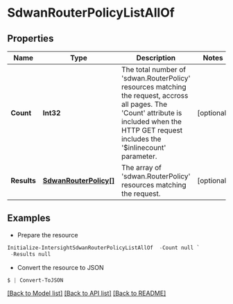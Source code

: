 # SdwanRouterPolicyListAllOf
## Properties

Name | Type | Description | Notes
------------ | ------------- | ------------- | -------------
**Count** | **Int32** | The total number of &#39;sdwan.RouterPolicy&#39; resources matching the request, accross all pages. The &#39;Count&#39; attribute is included when the HTTP GET request includes the &#39;$inlinecount&#39; parameter. | [optional] 
**Results** | [**SdwanRouterPolicy[]**](SdwanRouterPolicy.md) | The array of &#39;sdwan.RouterPolicy&#39; resources matching the request. | [optional] 

## Examples

- Prepare the resource
```powershell
Initialize-IntersightSdwanRouterPolicyListAllOf  -Count null `
 -Results null
```

- Convert the resource to JSON
```powershell
$ | Convert-ToJSON
```

[[Back to Model list]](../README.md#documentation-for-models) [[Back to API list]](../README.md#documentation-for-api-endpoints) [[Back to README]](../README.md)

